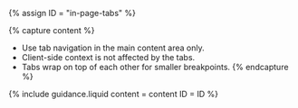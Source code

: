{% assign ID = "in-page-tabs" %}

{% capture content %}
- Use tab navigation in the main content area only.
- Client-side context is not affected by the tabs.
- Tabs wrap on top of each other for smaller breakpoints.
{% endcapture %}

{% include guidance.liquid  content = content  ID = ID %}
